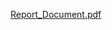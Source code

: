 [Report_Document.pdf](https://github.com/yusuf-bilgin/InternshipTrackingSystem/files/11283847/Report_Document.pdf)

